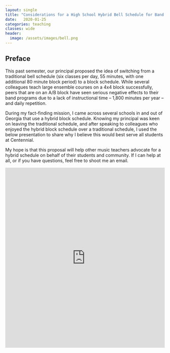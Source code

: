 ```yaml
---
layout: single
title: "Considerations for a High School Hybrid Bell Schedule for Band and Fine Arts"
date:   2020-01-25
categories: teaching
classes: wide
header:
  image: /assets/images/bell.png
---
```

## Preface
This past semester, our principal proposed the idea of switching from a traditional bell schedule (six classes per day, 55 minutes, with one additional 80 minute block period) to a block schedule. While several colleagues teach large ensemble courses on a 4x4 block successfully, peers that are on an A/B block have seen serious negative effects to their band programs due to a lack of instructional time – 1,800 minutes per year – and daily repetition.

During my fact-finding mission, I came across several schools in and out of Georgia that use a hybrid block schedule. Knowing my principal was keen on leaving the traditional schedule, and after speaking to colleagues who enjoyed the hybrid block schedule over a traditional schedule, I used the below presentation to share why I believe this would best serve all students at Centennial.

My hope is that this proposal will help other music teachers advocate for a hybrid schedule on behalf of their students and community. If I can help at all, or if you have questions, feel free to shoot me an email.

<style>
.responsive-wrap iframe{ max-width: 100%;}
</style>
<div class="responsive-wrap">
<!-- this is the embed code provided by Google -->
  <iframe src="https://docs.google.com/presentation/d/1w8KAUsbPtLdDqQ0iTLkQ-pVsijniL-qR2jHr6YVkBGs/embed?start=false&loop=false&delayms=3000" frameborder="0" width="960" height="569" allowfullscreen="true" mozallowfullscreen="true" webkitallowfullscreen="true"></iframe>
<!-- Google embed ends -->
</div>
